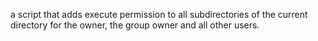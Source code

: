 a script that adds execute permission to all subdirectories of the current directory for the owner, the group owner and all other users.
